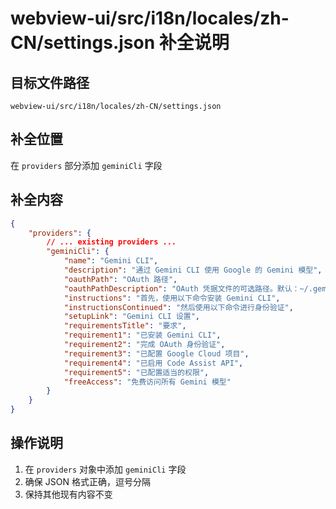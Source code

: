 # webview-ui/src/i18n/locales/zh-CN/settings.json 补全说明

## 目标文件路径

`webview-ui/src/i18n/locales/zh-CN/settings.json`

## 补全位置

在 `providers` 部分添加 `geminiCli` 字段

## 补全内容

```json
{
	"providers": {
		// ... existing providers ...
		"geminiCli": {
			"name": "Gemini CLI",
			"description": "通过 Gemini CLI 使用 Google 的 Gemini 模型",
			"oauthPath": "OAuth 路径",
			"oauthPathDescription": "OAuth 凭据文件的可选路径。默认：~/.gemini/oauth_creds.json",
			"instructions": "首先，使用以下命令安装 Gemini CLI",
			"instructionsContinued": "然后使用以下命令进行身份验证",
			"setupLink": "Gemini CLI 设置",
			"requirementsTitle": "要求",
			"requirement1": "已安装 Gemini CLI",
			"requirement2": "完成 OAuth 身份验证",
			"requirement3": "已配置 Google Cloud 项目",
			"requirement4": "已启用 Code Assist API",
			"requirement5": "已配置适当的权限",
			"freeAccess": "免费访问所有 Gemini 模型"
		}
	}
}
```

## 操作说明

1. 在 `providers` 对象中添加 `geminiCli` 字段
2. 确保 JSON 格式正确，逗号分隔
3. 保持其他现有内容不变
